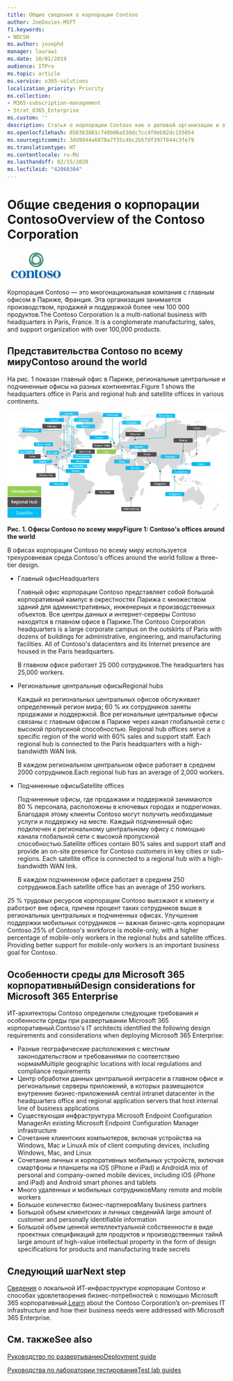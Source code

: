 ```yaml
---
title: Общие сведения о корпорации Contoso
author: JoeDavies-MSFT
f1.keywords:
- NOCSH
ms.author: josephd
manager: laurawi
ms.date: 10/01/2019
audience: ITPro
ms.topic: article
ms.service: o365-solutions
localization_priority: Priority
ms.collection:
- M365-subscription-management
- Strat_O365_Enterprise
ms.custom: ''
description: Статья о корпорации Contoso как о деловой организации и о многоуровневой структуре ее офисов по всему миру.
ms.openlocfilehash: 856363881c749b06a530dc7cc4f0eb82dc155054
ms.sourcegitcommit: 3dd9944a6070a7f35c4bc2b57df397f844c3fe79
ms.translationtype: HT
ms.contentlocale: ru-RU
ms.lasthandoff: 02/15/2020
ms.locfileid: "42068304"
---
```

# <a name="overview-of-the-contoso-corporation"></a><span data-ttu-id="03d8d-103">Общие сведения о корпорации Contoso</span><span class="sxs-lookup"><span data-stu-id="03d8d-103">Overview of the Contoso Corporation</span></span>

![Корпорация Contoso](../media/contoso-overview/contoso-icon.png)

<span data-ttu-id="03d8d-p101">Корпорация Contoso — это многонациональная компания с главным офисом в Париже, Франция. Эта организация занимается производством, продажей и поддержкой более чем 100 000 продуктов.</span><span class="sxs-lookup"><span data-stu-id="03d8d-p101">The Contoso Corporation is a multi-national business with headquarters in Paris, France. It is a conglomerate manufacturing, sales, and support organization with over 100,000 products.</span></span>

## <a name="contoso-around-the-world"></a><span data-ttu-id="03d8d-107">Представительства Contoso по всему миру</span><span class="sxs-lookup"><span data-stu-id="03d8d-107">Contoso around the world</span></span>

<span data-ttu-id="03d8d-108">На рис. 1 показан главный офис в Париже, региональные центральные и подчиненные офисы на разных континентах.</span><span class="sxs-lookup"><span data-stu-id="03d8d-108">Figure 1 shows the headquarters office in Paris and regional hub and satellite offices in various continents.</span></span>

![Офисы Contoso по всему миру](../media/contoso-overview/contoso-overview-fig1.png)

<span data-ttu-id="03d8d-110">**Рис. 1. Офисы Contoso по всему миру**</span><span class="sxs-lookup"><span data-stu-id="03d8d-110">**Figure 1: Contoso's offices around the world**</span></span>
 
<span data-ttu-id="03d8d-111">В офисах корпорации Contoso по всему миру используется трехуровневая среда.</span><span class="sxs-lookup"><span data-stu-id="03d8d-111">Contoso's offices around the world follow a three-tier design.</span></span>

- <span data-ttu-id="03d8d-112">Главный офис</span><span class="sxs-lookup"><span data-stu-id="03d8d-112">Headquarters</span></span>

  <span data-ttu-id="03d8d-p102">Главный офис корпорации Contoso представляет собой большой корпоративный кампус в окрестностях Парижа с множеством зданий для административных, инженерных и производственных объектов. Все центры данных и интернет-серверы Contoso находятся в главном офисе в Париже.</span><span class="sxs-lookup"><span data-stu-id="03d8d-p102">The Contoso Corporation headquarters is a large corporate campus on the outskirts of Paris with dozens of buildings for administrative, engineering, and manufacturing facilities. All of Contoso's datacenters and its Internet presence are housed in the Paris headquarters.</span></span>

  <span data-ttu-id="03d8d-115">В главном офисе работает 25 000 сотрудников.</span><span class="sxs-lookup"><span data-stu-id="03d8d-115">The headquarters has 25,000 workers.</span></span>

- <span data-ttu-id="03d8d-116">Региональные центральные офисы</span><span class="sxs-lookup"><span data-stu-id="03d8d-116">Regional hubs</span></span>

  <span data-ttu-id="03d8d-p103">Каждый из региональных центральных офисов обслуживает определенный регион мира; 60 % их сотрудников заняты продажами и поддержкой. Все региональные центральные офисы связаны с главным офисом в Париже через канал глобальной сети с высокой пропускной способностью. </span><span class="sxs-lookup"><span data-stu-id="03d8d-p103">Regional hub offices serve a specific region of the world with 60% sales and support staff. Each regional hub is connected to the Paris headquarters with a high-bandwidth WAN link.</span></span>

  <span data-ttu-id="03d8d-119">В каждом региональном центральном офисе работает в среднем 2000 сотрудников.</span><span class="sxs-lookup"><span data-stu-id="03d8d-119">Each regional hub has an average of 2,000 workers.</span></span>

- <span data-ttu-id="03d8d-120">Подчиненные офисы</span><span class="sxs-lookup"><span data-stu-id="03d8d-120">Satellite offices</span></span>

  <span data-ttu-id="03d8d-p104">Подчиненные офисы, где продажами и поддержкой занимаются 80 % персонала, расположены в ключевых городах и подрегионах. Благодаря этому клиенты Contoso могут получить необходимые услуги и поддержку на месте. Каждый подчиненный офис подключен к региональному центральному офису с помощью канала глобальной сети с высокой пропускной способностью.</span><span class="sxs-lookup"><span data-stu-id="03d8d-p104">Satellite offices contain 80% sales and support staff and provide an on-site presence for Contoso customers in key cities or sub-regions. Each satellite office is connected to a regional hub with a high-bandwidth WAN link.</span></span>

  <span data-ttu-id="03d8d-123">В каждом подчиненном офисе работает в среднем 250 сотрудников.</span><span class="sxs-lookup"><span data-stu-id="03d8d-123">Each satellite office has an average of 250 workers.</span></span>

<span data-ttu-id="03d8d-p105">25 % трудовых ресурсов корпорации Contoso выезжают к клиенту и работают вне офиса, причем процент таких сотрудников выше в региональных центральных и подчиненных офисах. Улучшение поддержки мобильных сотрудников — важная бизнес-цель корпорации Contoso.</span><span class="sxs-lookup"><span data-stu-id="03d8d-p105">25% of Contoso's workforce is mobile-only, with a higher percentage of mobile-only workers in the regional hubs and satellite offices. Providing better support for mobile-only workers is an important business goal for Contoso.</span></span>

## <a name="design-considerations-for-microsoft-365-enterprise"></a><span data-ttu-id="03d8d-126">Особенности среды для Microsoft 365 корпоративный</span><span class="sxs-lookup"><span data-stu-id="03d8d-126">Design considerations for Microsoft 365 Enterprise</span></span>

<span data-ttu-id="03d8d-127">ИТ-архитекторы Contoso определили следующие требования и особенности среды при развертывании Microsoft 365 корпоративный.</span><span class="sxs-lookup"><span data-stu-id="03d8d-127">Contoso's IT architects identified the following design requirements and considerations when deploying Microsoft 365 Enterprise:</span></span> 

- <span data-ttu-id="03d8d-128">Разные географические расположения с местным законодательством и требованиями по соответствию нормам</span><span class="sxs-lookup"><span data-stu-id="03d8d-128">Multiple geographic locations with local regulations and compliance requirements</span></span>
- <span data-ttu-id="03d8d-129">Центр обработки данных центральной интрасети в главном офисе и региональные серверы приложений, в которых размещаются внутренние бизнес-приложения</span><span class="sxs-lookup"><span data-stu-id="03d8d-129">A central intranet datacenter in the headquarters office and regional application servers that host internal line of business applications</span></span>
- <span data-ttu-id="03d8d-130">Существующая инфраструктура Microsoft Endpoint Configuration Manager</span><span class="sxs-lookup"><span data-stu-id="03d8d-130">An existing Microsoft Endpoint Configuration Manager infrastructure</span></span>
- <span data-ttu-id="03d8d-131">Сочетание клиентских компьютеров, включая устройства на Windows, Mac и Linux</span><span class="sxs-lookup"><span data-stu-id="03d8d-131">A mix of client computing devices, including Windows, Mac, and Linux</span></span>
- <span data-ttu-id="03d8d-132">Сочетание личных и корпоративных мобильных устройств, включая смартфоны и планшеты на iOS (iPhone и iPad) и Android</span><span class="sxs-lookup"><span data-stu-id="03d8d-132">A mix of personal and company-owned mobile devices, including iOS (iPhone and iPad) and Android smart phones and tablets</span></span>
- <span data-ttu-id="03d8d-133">Много удаленных и мобильных сотрудников</span><span class="sxs-lookup"><span data-stu-id="03d8d-133">Many remote and mobile workers</span></span>
- <span data-ttu-id="03d8d-134">Большое количество бизнес-партнеров</span><span class="sxs-lookup"><span data-stu-id="03d8d-134">Many business partners</span></span>
- <span data-ttu-id="03d8d-135">Большой объем клиентских и личных сведений</span><span class="sxs-lookup"><span data-stu-id="03d8d-135">A large amount of customer and personally identifiable information</span></span>
- <span data-ttu-id="03d8d-136">Большой объем ценной интеллектуальной собственности в виде проектных спецификаций для продуктов и производственных тайн</span><span class="sxs-lookup"><span data-stu-id="03d8d-136">A large amount of high-value intellectual property in the form of design specifications for products and manufacturing trade secrets</span></span>

## <a name="next-step"></a><span data-ttu-id="03d8d-137">Следующий шаг</span><span class="sxs-lookup"><span data-stu-id="03d8d-137">Next step</span></span>

<span data-ttu-id="03d8d-138">[Сведения](contoso-infra-needs.md) о локальной ИТ-инфраструктуре корпорации Contoso и способах удовлетворения бизнес-потребностей с помощью Microsoft 365 корпоративный.</span><span class="sxs-lookup"><span data-stu-id="03d8d-138">[Learn](contoso-infra-needs.md) about the Contoso Corporation’s on-premises IT infrastructure and how their business needs were addressed with Microsoft 365 Enterprise.</span></span>

## <a name="see-also"></a><span data-ttu-id="03d8d-139">См. также</span><span class="sxs-lookup"><span data-stu-id="03d8d-139">See also</span></span>

[<span data-ttu-id="03d8d-140">Руководство по развертыванию</span><span class="sxs-lookup"><span data-stu-id="03d8d-140">Deployment guide</span></span>](deploy-microsoft-365-enterprise.md)

[<span data-ttu-id="03d8d-141">Руководства по лаборатории тестирования</span><span class="sxs-lookup"><span data-stu-id="03d8d-141">Test lab guides</span></span>](m365-enterprise-test-lab-guides.md)



